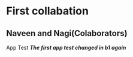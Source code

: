 # First collabation

**Naveen and Nagi(Colaborators)**
----------
App Test
***The first app test changed in b1 again***
